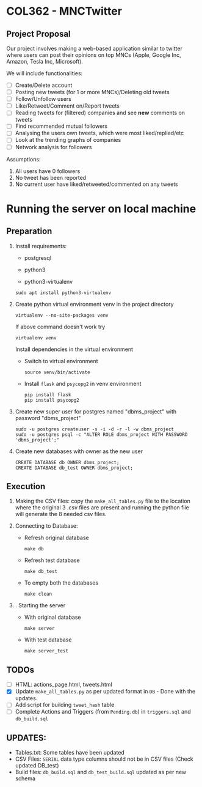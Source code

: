 # COL362 - MNCTwitter

## Project Proposal

Our project involves making a web-based application similar to twitter where users can post their opinions on top MNCs (Apple, Google Inc, Amazon, Tesla Inc, Microsoft).

We will include functionalities:

- [ ] Create/Delete account
- [ ] Posting new tweets (for 1 or more MNCs)/Deleting old tweets
- [ ] Follow/Unfollow users
- [ ] Like/Retweet/Comment on/Report tweets
- [ ] Reading tweets for (filtered) companies and see **new** comments on tweets
- [ ] Find recommended mutual followers
- [ ] Analysing the users own tweets, which were most liked/replied/etc
- [ ] Look at the trending graphs of companies
- [ ] Network analysis for followers

Assumptions: 

1. All users have 0 followers
2. No tweet has been reported
3. No current user have liked/retweeted/commented on any tweets

# Running the server on local machine

## Preparation

1. Install requirements:

   - postgresql

   - python3

   - python3-virtualenv

   ```
   sudo apt install python3-virtualenv
   ```

2. Create python virtual environment venv in the project directory

   ```
   virtualenv --no-site-packages venv
   ```

   If above command doesn't work try

   ```
   virtualenv venv
   ```

   Install dependencies in the virtual environment

   - Switch to virtual environment

     ```
     source venv/bin/activate
     ```

   - Install `flask` and `psycopg2` in venv environment

     ```
     pip install flask
     pip install psycopg2
     ```

     

3. Create new super user for postgres named "dbms_project" with password "dbms_project"

   ```
   sudo -u postgres createuser -s -i -d -r -l -w dbms_project
   sudo -u postgres psql -c "ALTER ROLE dbms_project WITH PASSWORD 'dbms_project';"
   ```

4. Create new databases with owner as the new user

   ```
   CREATE DATABASE db OWNER dbms_project;
   CREATE DATABASE db_test OWNER dbms_project;
   ```

## Execution

1. Making the CSV files: copy the `make_all_tables.py` file to the location where the original 3 .csv files are present and running the python file will generate the 8 needed csv files.

2. Connecting to Database:

   - Refresh original database

     ```
     make db
     ```

   - Refresh test database

     ```
     make db_test
     ```

   - To empty both the databases

     ```
     make clean
     ```

3. . Starting the server

   - With original database

     ```
     make server
     ```

   - With test database

     ```
     make server_test
     ```


## TODOs

- [ ] HTML: actions_page.html, tweets.html
- [x] Update `make_all_tables.py` as per updated format in `DB` - Done with the updates.
- [ ] Add script for building `tweet_hash` table
- [ ] Complete Actions and Triggers (from `Pending.db`) in `triggers.sql` and `db_build.sql`

## UPDATES:

- Tables.txt: Some tables have been updated
- CSV Files: `SERIAL` data type columns should not be in CSV files (Check updated DB_test)
- Build files: `db_build.sql` and `db_test_build.sql` updated as per new schema

